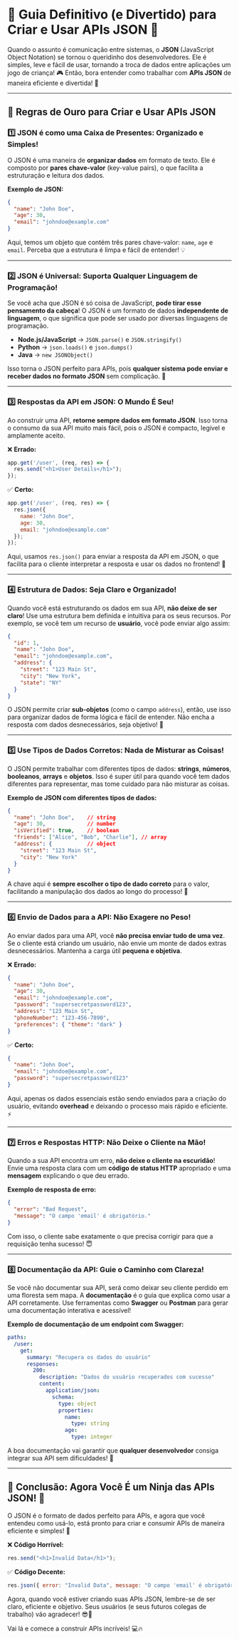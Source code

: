 # 📌 Guia Definitivo (e Divertido) para Criar e Usar APIs JSON 🚀

Quando o assunto é comunicação entre sistemas, o **JSON** (JavaScript Object Notation) se tornou o queridinho dos desenvolvedores. Ele é simples, leve e fácil de usar, tornando a troca de dados entre aplicações um jogo de criança! 🎮 Então, bora entender como trabalhar com **APIs JSON** de maneira eficiente e divertida! 🥳

---

## 🎯 Regras de Ouro para Criar e Usar APIs JSON

### 1️⃣ **JSON é como uma Caixa de Presentes: Organizado e Simples!**

O JSON é uma maneira de **organizar dados** em formato de texto. Ele é composto por **pares chave-valor** (key-value pairs), o que facilita a estruturação e leitura dos dados.

**Exemplo de JSON:**

```json
{
  "name": "John Doe",
  "age": 30,
  "email": "johndoe@example.com"
}
```

Aqui, temos um objeto que contém três pares chave-valor: `name`, `age` e `email`. Perceba que a estrutura é limpa e fácil de entender! 💡

---

### 2️⃣ **JSON é Universal: Suporta Qualquer Linguagem de Programação!**

Se você acha que JSON é só coisa de JavaScript, **pode tirar esse pensamento da cabeça**! O JSON é um formato de dados **independente de linguagem**, o que significa que pode ser usado por diversas linguagens de programação.

- **Node.js/JavaScript** → `JSON.parse()` e `JSON.stringify()`
- **Python** → `json.loads()` e `json.dumps()`
- **Java** → `new JSONObject()`

Isso torna o JSON perfeito para APIs, pois **qualquer sistema pode enviar e receber dados no formato JSON** sem complicação. 🧩

---

### 3️⃣ **Respostas da API em JSON: O Mundo É Seu!**

Ao construir uma API, **retorne sempre dados em formato JSON**. Isso torna o consumo da sua API muito mais fácil, pois o JSON é compacto, legível e amplamente aceito.

❌ **Errado:**
```js
app.get('/user', (req, res) => {
  res.send("<h1>User Details</h1>");
});
```

✅ **Certo:**
```js
app.get('/user', (req, res) => {
  res.json({
    name: "John Doe",
    age: 30,
    email: "johndoe@example.com"
  });
});
```

Aqui, usamos `res.json()` para enviar a resposta da API em JSON, o que facilita para o cliente interpretar a resposta e usar os dados no frontend! 🎯

---

### 4️⃣ **Estrutura de Dados: Seja Claro e Organizado!**

Quando você está estruturando os dados em sua API, **não deixe de ser claro**! Use uma estrutura bem definida e intuitiva para os seus recursos. Por exemplo, se você tem um recurso de **usuário**, você pode enviar algo assim:

```json
{
  "id": 1,
  "name": "John Doe",
  "email": "johndoe@example.com",
  "address": {
    "street": "123 Main St",
    "city": "New York",
    "state": "NY"
  }
}
```

O JSON permite criar **sub-objetos** (como o campo `address`), então, use isso para organizar dados de forma lógica e fácil de entender. Não encha a resposta com dados desnecessários, seja objetivo! 🎯

---

### 5️⃣ **Use Tipos de Dados Corretos: Nada de Misturar as Coisas!**

O JSON permite trabalhar com diferentes tipos de dados: **strings**, **números**, **booleanos**, **arrays** e **objetos**. Isso é super útil para quando você tem dados diferentes para representar, mas tome cuidado para não misturar as coisas.

**Exemplo de JSON com diferentes tipos de dados:**

```json
{
  "name": "John Doe",    // string
  "age": 30,             // number
  "isVerified": true,    // boolean
  "friends": ["Alice", "Bob", "Charlie"], // array
  "address": {           // object
    "street": "123 Main St",
    "city": "New York"
  }
}
```

A chave aqui é **sempre escolher o tipo de dado correto** para o valor, facilitando a manipulação dos dados ao longo do processo! 🔧

---

### 6️⃣ **Envio de Dados para a API: Não Exagere no Peso!**

Ao enviar dados para uma API, você **não precisa enviar tudo de uma vez**. Se o cliente está criando um usuário, não envie um monte de dados extras desnecessários. Mantenha a carga útil **pequena e objetiva**.

❌ **Errado:**
```json
{
  "name": "John Doe",
  "age": 30,
  "email": "johndoe@example.com",
  "password": "supersecretpassword123",
  "address": "123 Main St",
  "phoneNumber": "123-456-7890",
  "preferences": { "theme": "dark" }
}
```

✅ **Certo:**
```json
{
  "name": "John Doe",
  "email": "johndoe@example.com",
  "password": "supersecretpassword123"
}
```

Aqui, apenas os dados essenciais estão sendo enviados para a criação do usuário, evitando **overhead** e deixando o processo mais rápido e eficiente. ⚡

---

### 7️⃣ **Erros e Respostas HTTP: Não Deixe o Cliente na Mão!**

Quando a sua API encontra um erro, **não deixe o cliente na escuridão**! Envie uma resposta clara com um **código de status HTTP** apropriado e uma **mensagem** explicando o que deu errado.

**Exemplo de resposta de erro:**

```json
{
  "error": "Bad Request",
  "message": "O campo 'email' é obrigatório."
}
```

Com isso, o cliente sabe exatamente o que precisa corrigir para que a requisição tenha sucesso! 😇

---

### 8️⃣ **Documentação da API: Guie o Caminho com Clareza!**

Se você não documentar sua API, será como deixar seu cliente perdido em uma floresta sem mapa. A **documentação** é o guia que explica como usar a API corretamente. Use ferramentas como **Swagger** ou **Postman** para gerar uma documentação interativa e acessível!

**Exemplo de documentação de um endpoint com Swagger:**

```yaml
paths:
  /user:
    get:
      summary: "Recupera os dados do usuário"
      responses:
        200:
          description: "Dados do usuário recuperados com sucesso"
          content:
            application/json:
              schema:
                type: object
                properties:
                  name:
                    type: string
                  age:
                    type: integer
```

A boa documentação vai garantir que **qualquer desenvolvedor** consiga integrar sua API sem dificuldades! 💪

---

## 🎉 Conclusão: Agora Você É um Ninja das APIs JSON! 🥷

O JSON é o formato de dados perfeito para APIs, e agora que você entendeu como usá-lo, está pronto para criar e consumir APIs de maneira eficiente e simples! 🎯

❌ **Código Horrível:**
```js
res.send("<h1>Invalid Data</h1>");
```

✅ **Código Decente:**
```js
res.json({ error: "Invalid Data", message: "O campo 'email' é obrigatório." });
```

Agora, quando você estiver criando suas APIs JSON, lembre-se de ser claro, eficiente e objetivo. Seus usuários (e seus futuros colegas de trabalho) vão agradecer! 😎🚀

Vai lá e comece a construir APIs incríveis! 💻🔥